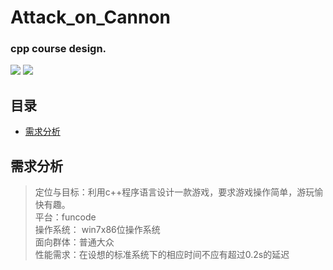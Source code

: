 # Attack_on_Cannon
### cpp course design.

<p align="left">
<a href='https://github.com/pphui8/Attack_on_Cannon'><img src="https://img.shields.io/badge/pphui8-Attack%20on%20Cannon-brightgreen"/></a>
<a href='https://github.com/pphui8/Attack_on_Cannon/blob/main/LICENSE'><img src="https://img.shields.io/badge/LICENSE-Apache%20License%202.0-yellowgreen"/></a>
</p>

## 目录
- [需求分析](https://github.com/pphui8/Attack_on_Cannon/#需求分析)

## 需求分析
> 定位与目标：利用c++程序语言设计一款游戏，要求游戏操作简单，游玩愉快有趣。  
> 平台：funcode  
> 操作系统： win7x86位操作系统  
> 面向群体：普通大众  
> 性能需求：在设想的标准系统下的相应时间不应有超过0.2s的延迟  
